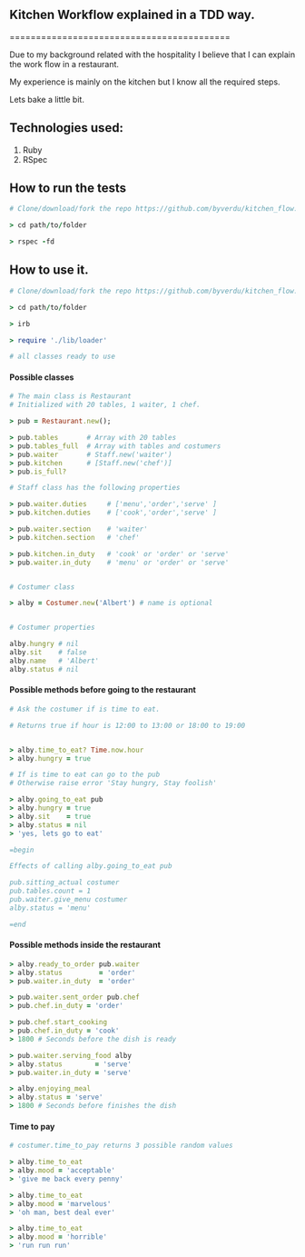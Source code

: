 ## Kitchen Workflow explained in a TDD way.
==========================================

Due to my background related with the hospitality I believe that I can explain the work flow in a restaurant.

My experience is mainly on the kitchen but I know all the required steps.

Lets bake a little bit.

## Technologies used:

1. Ruby
2. RSpec

## How to run the tests

```ruby
# Clone/download/fork the repo https://github.com/byverdu/kitchen_flow.git

> cd path/to/folder

> rspec -fd
```

## How to use it.

```ruby
# Clone/download/fork the repo https://github.com/byverdu/kitchen_flow.git

> cd path/to/folder

> irb

> require './lib/loader'

# all classes ready to use
```

#### Possible classes

```ruby
# The main class is Restaurant
# Initialized with 20 tables, 1 waiter, 1 chef.

> pub = Restaurant.new();

> pub.tables       # Array with 20 tables
> pub.tables_full  # Array with tables and costumers
> pub.waiter       # Staff.new('waiter')
> pub.kitchen      # [Staff.new('chef')]
> pub.is_full?

# Staff class has the following properties

> pub.waiter.duties     # ['menu','order','serve' ] 
> pub.kitchen.duties    # ['cook','order','serve' ]

> pub.waiter.section    # 'waiter' 
> pub.kitchen.section   # 'chef'

> pub.kitchen.in_duty   # 'cook' or 'order' or 'serve' 
> pub.waiter.in_duty    # 'menu' or 'order' or 'serve' 


# Costumer class

> alby = Costumer.new('Albert') # name is optional


# Costumer properties

alby.hungry # nil
alby.sit    # false
alby.name   # 'Albert'
alby.status # nil


```

#### Possible methods before going to the restaurant

```ruby
# Ask the costumer if is time to eat.

# Returns true if hour is 12:00 to 13:00 or 18:00 to 19:00


> alby.time_to_eat? Time.now.hour
> alby.hungry = true

# If is time to eat can go to the pub
# Otherwise raise error 'Stay hungry, Stay foolish'

> alby.going_to_eat pub 
> alby.hungry = true
> alby.sit    = true
> alby.status = nil
> 'yes, lets go to eat'

=begin

Effects of calling alby.going_to_eat pub 

pub.sitting_actual costumer
pub.tables.count = 1
pub.waiter.give_menu costumer
alby.status = 'menu'

=end
```

#### Possible methods inside the restaurant

```ruby
> alby.ready_to_order pub.waiter
> alby.status         = 'order'
> pub.waiter.in_duty  = 'order'

> pub.waiter.sent_order pub.chef
> pub.chef.in_duty = 'order'

> pub.chef.start_cooking
> pub.chef.in_duty = 'cook'
> 1800 # Seconds before the dish is ready

> pub.waiter.serving_food alby
> alby.status        = 'serve'
> pub.waiter.in_duty = 'serve'

> alby.enjoying_meal
> alby.status = 'serve'
> 1800 # Seconds before finishes the dish
```

#### Time to pay

```ruby
# costumer.time_to_pay returns 3 possible random values

> alby.time_to_eat
> alby.mood = 'acceptable'
> 'give me back every penny'

> alby.time_to_eat
> alby.mood = 'marvelous'
> 'oh man, best deal ever'

> alby.time_to_eat
> alby.mood = 'horrible'
> 'run run run'
```










